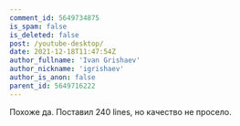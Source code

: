 ```yaml
---
comment_id: 5649734875
is_spam: false
is_deleted: false
post: /youtube-desktop/
date: 2021-12-18T11:47:54Z
author_fullname: 'Ivan Grishaev'
author_nickname: 'igrishaev'
author_is_anon: false
parent_id: 5649716222
---
```


<p>Похоже да. Поставил 240 lines, но качество не просело.</p>

